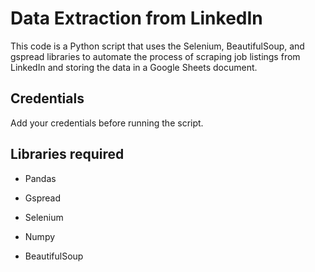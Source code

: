 
# Data Extraction from LinkedIn 

This code is a Python script that uses the Selenium, BeautifulSoup, and gspread libraries to automate the process of scraping job listings from LinkedIn and storing the data in a Google Sheets document.

## Credentials

Add your credentials before running the script.



## Libraries required

- Pandas 

- Gspread 

- Selenium

- Numpy

- BeautifulSoup

